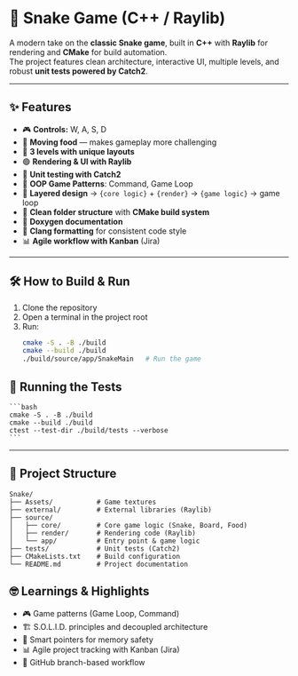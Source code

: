 # 🐍 Snake Game (C++ / Raylib)

A modern take on the **classic Snake game**, built in **C++** with **Raylib** for rendering and **CMake** for build automation.  
The project features clean architecture, interactive UI, multiple levels, and robust **unit tests powered by Catch2**.

---

## ✨ Features

-   🎮 **Controls:** W, A, S, D
-   🍎 **Moving food** — makes gameplay more challenging
-   🔰 **3 levels with unique layouts**
-   🟢 **Rendering & UI with Raylib**
-   🧪 **Unit testing with Catch2**
-   🧱 **OOP Game Patterns**: Command, Game Loop
-   🧩 **Layered design** → `{core logic}` + `{render}` → `{game logic}` → game loop
-   📁 **Clean folder structure** with **CMake build system**
-   📄 **Doxygen documentation**
-   📑 **Clang formatting** for consistent code style
-   📊 **Agile workflow with Kanban** (Jira)

---

## 🛠 How to Build & Run

1. Clone the repository
2. Open a terminal in the project root
3. Run:
    ```bash
    cmake -S . -B ./build
    cmake --build ./build
    ./build/source/app/SnakeMain   # Run the game
    ```

## 🧪 Running the Tests

    ```bash
    cmake -S . -B ./build
    cmake --build ./build
    ctest --test-dir ./build/tests --verbose
    ```

---

## 📂 Project Structure

```
Snake/
├── Assets/           # Game textures
├── external/         # External libraries (Raylib)
├── source/
│   ├── core/         # Core game logic (Snake, Board, Food)
│   ├── render/       # Rendering code (Raylib)
│   └── app/          # Entry point & game logic
├── tests/            # Unit tests (Catch2)
├── CMakeLists.txt    # Build configuration
└── README.md         # Project documentation
```

## 🤓 Learnings & Highlights

-   🎮 Game patterns (Game Loop, Command)
-   🏗 S.O.L.I.D. principles and decoupled architecture
-   🧠 Smart pointers for memory safety
-   📊 Agile project tracking with Kanban (Jira)
-   🌱 GitHub branch-based workflow
